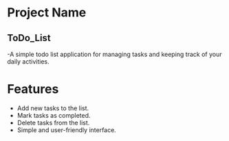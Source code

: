 # Project Name
## ToDo_List
-A simple todo list application for managing tasks and keeping track of your daily activities.

# Features

- Add new tasks to the list.
- Mark tasks as completed.
- Delete tasks from the list.
- Simple and user-friendly interface.
